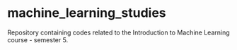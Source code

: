 # machine_learning_studies

Repository containing codes related to the Introduction to Machine Learning course - semester 5.
